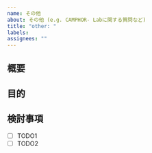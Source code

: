 ```yaml
---
name: その他
about: その他 (e.g. CAMPHOR- Labに関する質問など)
title: "other: "
labels:
assignees: ""
---
```


## 概要

<!-- 簡潔に書く -->

## 目的

<!-- 背景、目的を書く -->

<!-- ## 詳細情報は個別に見出しを作る -->

## 検討事項

<!-- 議論すべき項目を箇条書きで書く -->

- [ ] TODO1
- [ ] TODO2
